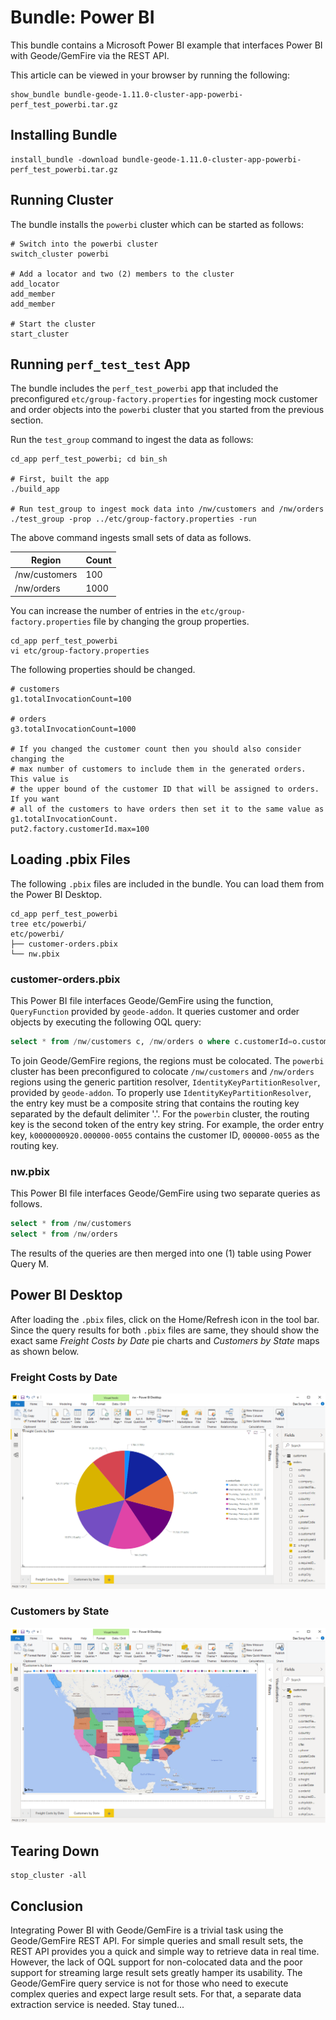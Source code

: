 # Bundle: Power BI

This bundle contains a Microsoft Power BI example that interfaces Power BI with Geode/GemFire via the REST API. 

This article can be viewed in your browser by running the following:

```console
show_bundle bundle-geode-1.11.0-cluster-app-powerbi-perf_test_powerbi.tar.gz
```

## Installing Bundle

```console
install_bundle -download bundle-geode-1.11.0-cluster-app-powerbi-perf_test_powerbi.tar.gz
```

## Running Cluster

The bundle installs the `powerbi` cluster which can be started as follows:

```console
# Switch into the powerbi cluster
switch_cluster powerbi

# Add a locator and two (2) members to the cluster
add_locator
add_member
add_member

# Start the cluster
start_cluster
```

## Running `perf_test_test` App

The bundle includes the `perf_test_powerbi` app that included the preconfigured `etc/group-factory.properties` for ingesting mock customer and order objects into the `powerbi` cluster that you started from the previous section.

Run the `test_group` command to ingest the data as follows:

```console
cd_app perf_test_powerbi; cd bin_sh

# First, built the app
./build_app

# Run test_group to ingest mock data into /nw/customers and /nw/orders
./test_group -prop ../etc/group-factory.properties -run
```

The above command ingests small sets of data as follows.

| Region        | Count |
| ------------- | ----- |
| /nw/customers | 100   |
| /nw/orders    | 1000  |

You can increase the number of entries in the `etc/group-factory.properties` file by changing the group properties.

```console
cd_app perf_test_powerbi
vi etc/group-factory.properties
```

The following properties should be changed.

```properties
# customers 
g1.totalInvocationCount=100

# orders
g3.totalInvocationCount=1000

# If you changed the customer count then you should also consider changing the
# max number of customers to include them in the generated orders. This value is
# the upper bound of the customer ID that will be assigned to orders. If you want
# all of the customers to have orders then set it to the same value as g1.totalInvocationCount.
put2.factory.customerId.max=100
```

## Loading .pbix Files

The following `.pbix` files are included in the bundle. You can load them from the Power BI Desktop.

```console
cd_app perf_test_powerbi
tree etc/powerbi/
etc/powerbi/
├── customer-orders.pbix
└── nw.pbix
```

### customer-orders.pbix

This Power BI file interfaces Geode/GemFire using the function, `QueryFunction` provided by `geode-addon`. It queries customer and order objects by executing the following OQL query:

```sql
select * from /nw/customers c, /nw/orders o where c.customerId=o.customerId
```

To join Geode/GemFire regions, the regions must be colocated. The `powerbi` cluster has been preconfigured to colocate `/nw/customers` and `/nw/orders` regions using the generic partition resolver, `IdentityKeyPartitionResolver`, provided by `geode-addon`. To properly use `IdentityKeyPartitionResolver`, the entry key must be a composite string that contains the routing key separated by the default delimiter '.'. For the `powerbin` cluster, the routing key is the second token of the entry key string. For example, the order entry key, `k0000000920.000000-0055` contains the customer ID, `000000-0055` as the routing key.

### nw.pbix

This Power BI file interfaces Geode/GemFire using two separate queries as follows.

```sql
select * from /nw/customers
select * from /nw/orders
```

The results of the queries are then merged into one (1) table using Power Query M.

## Power BI Desktop

After loading the `.pbix` files, click on the Home/Refresh icon in the tool bar. Since the query results for both `.pbix` files are same, they should show the exact same *Freight Costs by Date* pie charts and *Customers by State* maps as shown below.

### Freight Costs by Date
![Power BI Pie Chart](pbi-pie.png)

### Customers by State
![Power BI Map](pbi-map.png)

## Tearing Down

```console
stop_cluster -all
```

## Conclusion

Integrating Power BI with Geode/GemFire is a trivial task using the Geode/GemFire REST API. For simple queries and small result sets, the REST API provides you a quick and simple way to retrieve data in real time. However, the lack of OQL support for non-colocated data and the poor support for streaming large result sets greatly hamper its usability. The Geode/GemFire query service is not for those who need to execute complex queries and expect large result sets. For that, a separate data extraction service is needed. Stay tuned...
